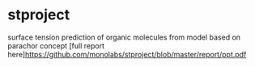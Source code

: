 # stproject
surface tension prediction of organic molecules from model based on parachor concept
[full report here]https://github.com/monolabs/stproject/blob/master/report/ppt.pdf
